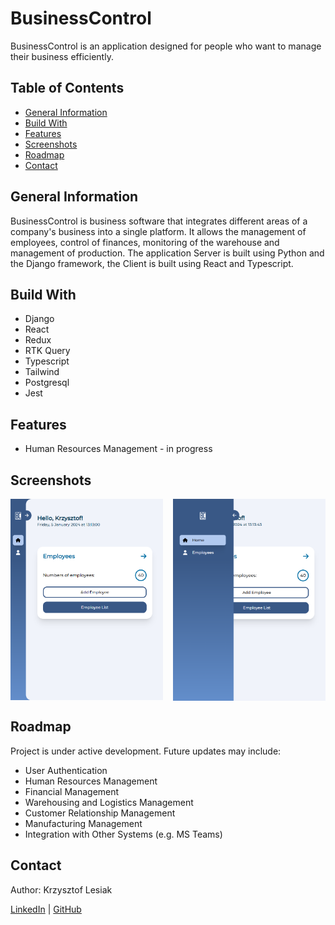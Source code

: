 # BusinessControl

BusinessControl is an application designed for people who want to manage their business efficiently.

## Table of Contents

- [General Information](#general-information)
- [Build With](#build-with)
- [Features](#features)
- [Screenshots](#screenshots)
- [Roadmap](#roadmap)
- [Contact](#contact)

## General Information

BusinessControl is business software that integrates different areas of a company's business into a single platform. It allows the management of employees, control of finances, monitoring of the warehouse and management of production. The application Server is built using Python and the Django framework, the Client is built using React and Typescript.

## Build With

- Django
- React
- Redux
- RTK Query
- Typescript
- Tailwind
- Postgresql
- Jest

## Features

- Human Resources Management - in progress

## Screenshots

<div style="display: grid; gap: 16px; grid-template-columns: repeat(2, 1fr)">
  <img src="media/home.png" alt="" >
  <img src="media/navigation.png" alt="">
</div>

## Roadmap

Project is under active development. Future updates may include:

- User Authentication
- Human Resources Management
- Financial Management
- Warehousing and Logistics Management
- Customer Relationship Management
- Manufacturing Management
- Integration with Other Systems (e.g. MS Teams)

## Contact

Author: Krzysztof Lesiak

[LinkedIn](https://www.linkedin.com/in/lesiak-krzysztof/) |
[GitHub](https://github.com/KrzysztofLesiak)
